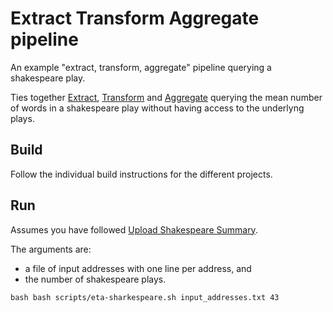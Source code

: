 # Extract Transform Aggregate pipeline
An example "extract, transform, aggregate" pipeline querying a shakespeare play.

Ties together [Extract](../extractor-shakespeare),
[Transform](../transform-shakespeare) and [Aggregate](../dp-shakespeare)
querying the mean number of words in a shakespeare play without having access
to the underlyng plays.

## Build

Follow the individual build instructions for the different projects.

## Run

Assumes you have followed [Upload Shakespeare Summary](../file-upload/scropts/upload-oss.sh).

The arguments are:
 *  a file of input addresses with one line per address, and
 *  the number of shakespeare plays.

`bash
bash scripts/eta-sharkespeare.sh input_addresses.txt 43
`